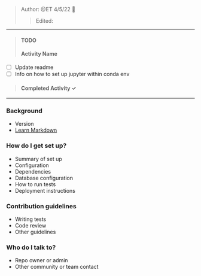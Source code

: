 > Author: @ET 4/5/22 :goat:
>> Edited:
----
>#### TODO ####
>#### Activity Name ####
 - [ ] Update readme
 - [ ] Info on how to set up jupyter within conda env  

>#### Completed Activity ✓ ####

------

### Background ###


* Version
* [Learn Markdown](https://bitbucket.org/tutorials/markdowndemo)

### How do I get set up? ###

* Summary of set up
* Configuration
* Dependencies
* Database configuration
* How to run tests
* Deployment instructions

### Contribution guidelines ###

* Writing tests
* Code review
* Other guidelines

### Who do I talk to? ###

* Repo owner or admin
* Other community or team contact
